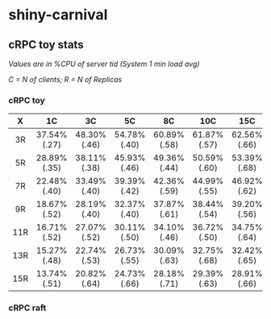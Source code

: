 # shiny-carnival

## cRPC toy stats

*Values are in %CPU of server tid (System 1 min load avg)*

*C = N of clients; R = N of Replicas*

### cRPC toy

| X   | 1C           | 3C           | 5C           | 8C           | 10C          | 15C          |
| :-: | :----------: | :----------: | :----------: | :----------: | :----------: | :----------: |
| 3R  | 37.54% (.27) | 48.30% (.46) | 54.78% (.40) | 60.89% (.58) | 61.87% (.57) | 62.56% (.66) |
| 5R  | 28.89% (.35) | 38.11% (.38) | 45.93% (.46) | 49.36% (.44) | 50.59% (.60) | 53.39% (.68) |
| 7R  | 22.48% (.40) | 33.49% (.40) | 39.39% (.42) | 42.36% (.59) | 44.99% (.55) | 46.92% (.62) |
| 9R  | 18.67% (.52) | 28.19% (.40) | 32.37% (.40) | 37.87% (.61) | 38.44% (.54) | 39.20% (.56) |
| 11R | 16.71% (.52) | 27.07% (.52) | 30.11% (.50) | 34.10% (.46) | 36.72% (.50) | 34.75% (.64) |
| 13R | 15.27% (.48) | 22.74% (.53) | 26.73% (.55) | 30.09% (.63) | 32.75% (.68) | 32.42% (.65) |
| 15R | 13.74% (.51) | 20.82% (.64) | 24.73% (.66) | 28.18% (.71) | 29.39% (.63) | 28.91% (.66) |

### cRPC raft
